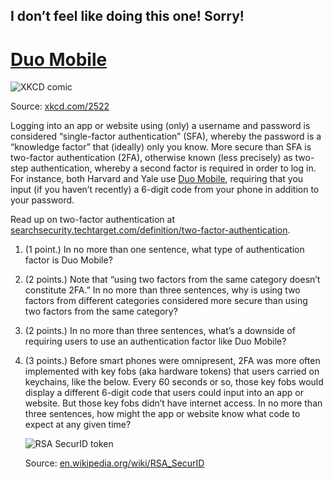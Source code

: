 ## I don’t feel like doing this one! Sorry!

# [Duo Mobile](https://cs50.harvard.edu/college/2022/spring/test/duo/#duo-mobile)

![XKCD comic](https://cs50.harvard.edu/college/2022/spring/test/duo/two_factor_security_key_2x.png)

Source: [xkcd.com/2522](https://xkcd.com/2522/)

Logging into an app or website using (only) a username and password  is considered “single-factor authentication” (SFA), whereby the password is a “knowledge factor” that (ideally) only you know. More secure than  SFA is two-factor authentication (2FA), otherwise known (less precisely) as two-step authentication, whereby a second factor is required in  order to log in. For instance, both Harvard and Yale use [Duo Mobile](https://duo.com/product/multi-factor-authentication-mfa/duo-mobile-app), requiring that you input (if you haven’t recently) a 6-digit code from your phone in addition to your password.

Read up on two-factor authentication at [searchsecurity.techtarget.com/definition/two-factor-authentication](https://searchsecurity.techtarget.com/definition/two-factor-authentication).

1. (1 point.) In no more than one sentence, what type of authentication factor is Duo Mobile?

2. (2 points.) Note that “using two factors from the same category  doesn’t constitute 2FA.” In no more than three sentences, why is using  two factors from different categories considered more secure than using  two factors from the same category?

3. (2 points.) In no more than three sentences, what’s a downside of  requiring users to use an authentication factor like Duo Mobile?

4. (3 points.) Before smart phones were omnipresent, 2FA was more  often implemented with key fobs (aka hardware tokens) that users carried on keychains, like the below. Every 60 seconds or so, those key fobs  would display a different 6-digit code that users could input into an  app or website. But those key fobs didn’t have internet access. In no  more than three sentences, how might the app or website know what code  to expect at any given time?

   ![RSA SecurID token](https://cs50.harvard.edu/college/2022/spring/test/duo/RSA_SecurID_Token_Old.jpg)

   Source: [en.wikipedia.org/wiki/RSA_SecurID](https://en.wikipedia.org/wiki/RSA_SecurID)